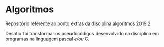 # Algoritmos

Repositório referente ao ponto extras da disciplina algoritmos 2019.2

Desafio foi transformar os pseudocódigos desenvolvido na disciplina em programas na linguagem pascal *e/ou* C.

